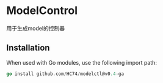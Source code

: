 # ModelControl
用于生成model的控制器
## Installation

When used with Go modules, use the following import path:
```go
go install github.com/HC74/modelctl@v0.4-ga
```
